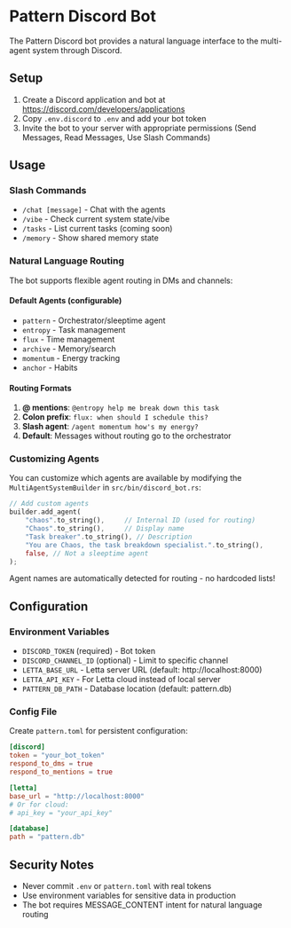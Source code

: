 # Pattern Discord Bot

The Pattern Discord bot provides a natural language interface to the multi-agent system through Discord.

## Setup

1. Create a Discord application and bot at https://discord.com/developers/applications
2. Copy `.env.discord` to `.env` and add your bot token
3. Invite the bot to your server with appropriate permissions (Send Messages, Read Messages, Use Slash Commands)


## Usage

### Slash Commands

- `/chat [message]` - Chat with the agents
- `/vibe` - Check current system state/vibe
- `/tasks` - List current tasks (coming soon)
- `/memory` - Show shared memory state

### Natural Language Routing

The bot supports flexible agent routing in DMs and channels:

#### Default Agents (configurable)
- `pattern` - Orchestrator/sleeptime agent
- `entropy` - Task management
- `flux` - Time management
- `archive` - Memory/search
- `momentum` - Energy tracking
- `anchor` - Habits

#### Routing Formats

1. **@ mentions**: `@entropy help me break down this task`
2. **Colon prefix**: `flux: when should I schedule this?`
3. **Slash agent**: `/agent momentum how's my energy?`
4. **Default**: Messages without routing go to the orchestrator

### Customizing Agents

You can customize which agents are available by modifying the `MultiAgentSystemBuilder` in `src/bin/discord_bot.rs`:

```rust
// Add custom agents
builder.add_agent(
    "chaos".to_string(),     // Internal ID (used for routing)
    "Chaos".to_string(),     // Display name
    "Task breaker".to_string(), // Description
    "You are Chaos, the task breakdown specialist.".to_string(),
    false, // Not a sleeptime agent
);
```

Agent names are automatically detected for routing - no hardcoded lists!

## Configuration

### Environment Variables

- `DISCORD_TOKEN` (required) - Bot token
- `DISCORD_CHANNEL_ID` (optional) - Limit to specific channel
- `LETTA_BASE_URL` - Letta server URL (default: http://localhost:8000)
- `LETTA_API_KEY` - For Letta cloud instead of local server
- `PATTERN_DB_PATH` - Database location (default: pattern.db)

### Config File

Create `pattern.toml` for persistent configuration:

```toml
[discord]
token = "your_bot_token"
respond_to_dms = true
respond_to_mentions = true

[letta]
base_url = "http://localhost:8000"
# Or for cloud:
# api_key = "your_api_key"

[database]
path = "pattern.db"
```

## Security Notes

- Never commit `.env` or `pattern.toml` with real tokens
- Use environment variables for sensitive data in production
- The bot requires MESSAGE_CONTENT intent for natural language routing
